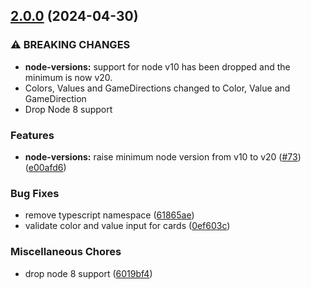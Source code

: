 ## [2.0.0](https://github.com/danguilherme/uno/compare/v1.1.0...v2.0.0) (2024-04-30)


### ⚠ BREAKING CHANGES

* **node-versions:** support for node v10 has been dropped and the minimum is now v20.
* Colors, Values and GameDirections changed to Color, Value and GameDirection
* Drop Node 8 support

### Features

* **node-versions:** raise minimum node version from v10 to v20 ([#73](https://github.com/danguilherme/uno/issues/73)) ([e00afd6](https://github.com/danguilherme/uno/commit/e00afd6cf0a0507d86924b9c8b4f3770d3e7503f))


### Bug Fixes

* remove typescript namespace ([61865ae](https://github.com/danguilherme/uno/commit/61865ae5b97428dea39c541df53df5a4127acf14))
* validate color and value input for cards ([0ef603c](https://github.com/danguilherme/uno/commit/0ef603cadcf8c9ac7d99ed900f724ca50dc1ee13))


### Miscellaneous Chores

* drop node 8 support ([6019bf4](https://github.com/danguilherme/uno/commit/6019bf466d63cabbc04528462b1fbfeab3a03889))

